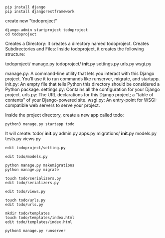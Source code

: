 ```
pip install django
pip install djangorestframework
```

create new "todoproject"
```
django-admin startproject todoproject
cd todoproject
```
Creates a Directory: It creates a directory named todoproject.
Creates Subdirectories and Files: Inside todoproject, it creates the following structure:

todoproject/
    manage.py
    todoproject/
        __init__.py
        settings.py
        urls.py
        wsgi.py

manage.py: A command-line utility that lets you interact with this Django project. You’ll use it to run commands like runserver, migrate, and startapp.
init.py: An empty file that tells Python this directory should be considered a Python package.
settings.py: Contains all the configuration for your Django project.
urls.py: The URL declarations for this Django project; a “table of contents” of your Django-powered site.
wsgi.py: An entry-point for WSGI-compatible web servers to serve your project.


Inside the project directory, create a new app called todo:
```
python3 manage.py startapp todo
```

It will create: 
todo/
    __init__.py
    admin.py
    apps.py
    migrations/
        __init__.py
    models.py
    tests.py
    views.py

```
edit todoproject/setting.py
```
```
edit todo/models.py
```
```
python manage.py makemigrations
python manage.py migrate
```
```
touch todo/serializers.py
edit todo/serializers.py
```
```
edit todo/views.py
```
```
touch todo/urls.py
edit todo/urls.py
```
```
mkdir todo/templates
touch todo/templates/index.html
edit todo/templates/index.html
```
```
python3 manage.py runserver
```
